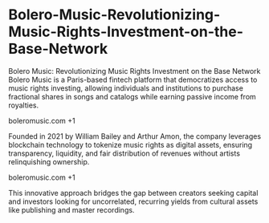 # Bolero-Music-Revolutionizing-Music-Rights-Investment-on-the-Base-Network
Bolero Music: Revolutionizing Music Rights Investment on the Base Network
Bolero Music is a Paris-based fintech platform that democratizes access to music rights investing, allowing individuals and institutions to purchase fractional shares in songs and catalogs while earning passive income from royalties. 

boleromusic.com +1

 Founded in 2021 by William Bailey and Arthur Amon, the company leverages blockchain technology to tokenize music rights as digital assets, ensuring transparency, liquidity, and fair distribution of revenues without artists relinquishing ownership. 

boleromusic.com +1

 This innovative approach bridges the gap between creators seeking capital and investors looking for uncorrelated, recurring yields from cultural assets like publishing and master recordings. 

